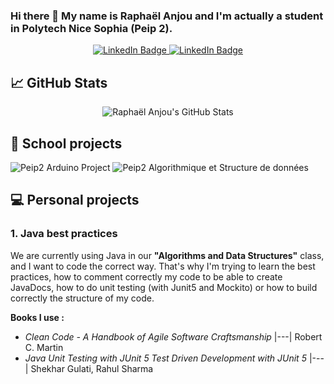 ### Hi there 👋 My name is Raphaël Anjou and I'm actually a student in Polytech Nice Sophia (Peip 2).

<div style="text-align: center">
  <a href="https://www.linkedin.com/in/raphael-anjou/">
    <img src="https://img.shields.io/badge/LinkedIn-blue?logo=linkedin&logoColor=white" alt="LinkedIn Badge"/>
  </a>
  <a href="https://www.flickr.com/people/raphael-anjou/">
    <img src="https://img.shields.io/badge/Flickr-blue?logo=flickr&logoColor=white" alt="LinkedIn Badge"/>
  </a>
</div>

## :chart_with_upwards_trend: GitHub Stats

<div style="text-align: center">
    <a>
        <img src="https://github-readme-stats.vercel.app/api?username=naxomi&show_icons=true&theme=cobalt&count_private=true" alt="Raphaël Anjou's GitHub Stats"/>
    </a>
</div>

## :school: School projects

![Peip2 Arduino Project](https://github-readme-stats.vercel.app/api/pin/?username=naxomi&repo=peip2-arduino-project&theme=cobalt)
![Peip2 Algorithmique et Structure de données](https://github-readme-stats.vercel.app/api/pin/?username=naxomi&repo=peip2-algorithmique-et-structure-donnees&theme=cobalt)

## :computer: Personal projects

### 1. Java best practices

We are currently using Java in our **"Algorithms and Data Structures"** class, and I want to code the correct way.
That's why I'm trying to learn the best practices, how to comment correctly my code to be able to create JavaDocs, how
to do unit testing (with Junit5 and Mockito) or how to build correctly the structure of my code.

**Books I use :**

- _Clean Code - A Handbook of Agile Software Craftsmanship_ |---| Robert C. Martin
- _Java Unit Testing with JUnit 5 Test Driven Development with JUnit 5_ |---| Shekhar Gulati, Rahul Sharma
